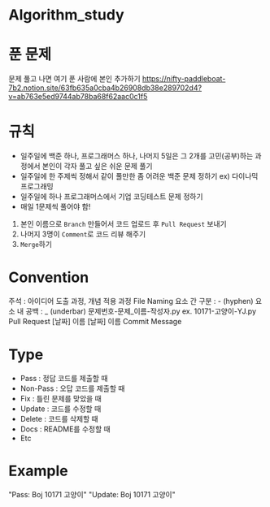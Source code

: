 # Algorithm_study
# 푼 문제
문제 풀고 나면 여기 푼 사람에 본인 추가하기
https://nifty-paddleboat-7b2.notion.site/63fb635a0cba4b26908db38e289702d4?v=ab763e5ed9744ab78ba68f62aac0c1f5

# 규칙
- 일주일에 백준 하나, 프로그래머스 하나, 나머지 5일은 그 2개를 고민(공부)하는 과정에서 본인이 각자 풀고 싶은 쉬운 문제 풀기
- 일주일에 한 주제씩 정해서 같이 풀만한 좀 어려운 백준 문제 정하기 ex) 다이나믹 프로그래밍
- 일주일에 하나 프로그래머스에서 기업 코딩테스트 문제 정하기
- 매일 1문제씩 풀어야 함!
1. 본인 이름으로 ```Branch``` 만들어서 코드 업로드 후 ```Pull Request``` 보내기
2. 나머지 3명이 ```Comment```로 코드 리뷰 해주기
3. ```Merge```하기

# Convention
주석 : 아이디어 도출 과정, 개념 적용 과정
File Naming
요소 간 구분 : - (hyphen)
요소 내 공백 : _ (underbar)
문제번호-문제_이름-작성자.py ex. 10171-고양이-YJ.py
Pull Request
[날짜] 이름
[날짜] 이름
Commit Message
# Type
- Pass  : 정답 코드를 제출할 때
- Non-Pass : 오답 코드를 제출할 때
- Fix   : 틀린 문제를 맞았을 때
- Update : 코드를 수정할 때
- Delete : 코드를 삭제할 때
- Docs  : README를 수정할 때
- Etc

# Example
"Pass: Boj 10171 고양이"
"Update: Boj 10171 고양이"
